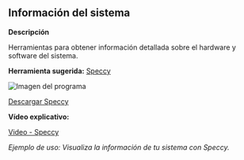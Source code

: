 ## Información del sistema

**Descripción**

Herramientas para obtener información detallada sobre el hardware y software del sistema.

**Herramienta sugerida:**  [Speccy](https://www.ccleaner.com/speccy)

![Imagen del programa](https://img.youtube.com/vi/7QmCUDHpNzE/0.jpg)

[Descargar Speccy](https://www.ccleaner.com/speccy/download)

**Vídeo explicativo:**

  [Video - Speccy](https://www.youtube.com/watch?v=7QmCUDHpNzE)

_Ejemplo de uso: Visualiza la información de tu sistema con Speccy._
